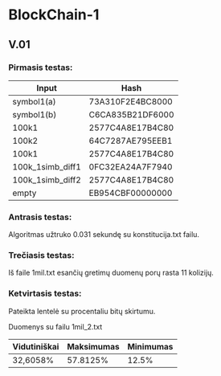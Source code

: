 # BlockChain-1

## V.01

### Pirmasis testas:

| Input             | Hash             |
| ----------------- | ---------------- |
| symbol1(a)        | 73A310F2E4BC8000 |
| symbol1(b)        | C6CA835B21DF6000 |
| 100k1             | 2577C4A8E17B4C80 |
| 100k2             | 64C7287AE795EEB1 |
| 100k1             | 2577C4A8E17B4C80 |
| 100k_1simb_diff1  | 0FC32EA24A7F7940 |
| 100k_1simb_diff2  | 2577C4A8E17B4C80 |
| empty             | EB954CBF00000000 |

### Antrasis testas:

Algoritmas užtruko 0.031 sekundę su konstitucija.txt failu.

### Trečiasis testas:

Iš faile 1mil.txt esančių gretimų duomenų porų rasta 11 kolizijų.

### Ketvirtasis testas:

Pateikta lentelė su procentaliu bitų skirtumu.

Duomenys su failu 1mil_2.txt

| Vidutiniškai      | Maksimumas       | Minimumas        |
| ----------------- | ---------------- | ---------------- |
| 32,6058%          | 57.8125%         | 12.5%            |

